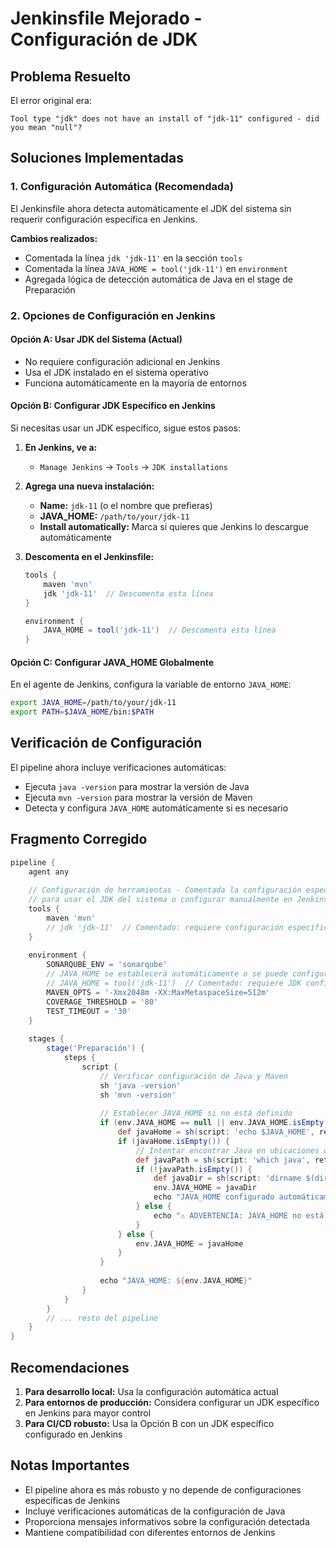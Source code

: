 # Jenkinsfile Mejorado - Configuración de JDK

## Problema Resuelto

El error original era:
```
Tool type "jdk" does not have an install of "jdk-11" configured - did you mean "null"?
```

## Soluciones Implementadas

### 1. **Configuración Automática (Recomendada)**
El Jenkinsfile ahora detecta automáticamente el JDK del sistema sin requerir configuración específica en Jenkins.

**Cambios realizados:**
- Comentada la línea `jdk 'jdk-11'` en la sección `tools`
- Comentada la línea `JAVA_HOME = tool('jdk-11')` en `environment`
- Agregada lógica de detección automática de Java en el stage de Preparación

### 2. **Opciones de Configuración en Jenkins**

#### Opción A: Usar JDK del Sistema (Actual)
- No requiere configuración adicional en Jenkins
- Usa el JDK instalado en el sistema operativo
- Funciona automáticamente en la mayoría de entornos

#### Opción B: Configurar JDK Específico en Jenkins
Si necesitas usar un JDK específico, sigue estos pasos:

1. **En Jenkins, ve a:**
   - `Manage Jenkins` → `Tools` → `JDK installations`

2. **Agrega una nueva instalación:**
   - **Name:** `jdk-11` (o el nombre que prefieras)
   - **JAVA_HOME:** `/path/to/your/jdk-11`
   - **Install automatically:** Marca si quieres que Jenkins lo descargue automáticamente

3. **Descomenta en el Jenkinsfile:**
   ```groovy
   tools {
       maven 'mvn'
       jdk 'jdk-11'  // Descomenta esta línea
   }
   
   environment {
       JAVA_HOME = tool('jdk-11')  // Descomenta esta línea
   }
   ```

#### Opción C: Configurar JAVA_HOME Globalmente
En el agente de Jenkins, configura la variable de entorno `JAVA_HOME`:
```bash
export JAVA_HOME=/path/to/your/jdk-11
export PATH=$JAVA_HOME/bin:$PATH
```

## Verificación de Configuración

El pipeline ahora incluye verificaciones automáticas:
- Ejecuta `java -version` para mostrar la versión de Java
- Ejecuta `mvn -version` para mostrar la versión de Maven
- Detecta y configura `JAVA_HOME` automáticamente si es necesario

## Fragmento Corregido

```groovy
pipeline {
    agent any
    
    // Configuración de herramientas - Comentada la configuración específica de JDK
    // para usar el JDK del sistema o configurar manualmente en Jenkins
    tools {
        maven 'mvn'
        // jdk 'jdk-11'  // Comentado: requiere configuración específica en Jenkins
    }
    
    environment {
        SONARQUBE_ENV = 'sonarqube'
        // JAVA_HOME se establecerá automáticamente o se puede configurar manualmente
        // JAVA_HOME = tool('jdk-11')  // Comentado: requiere JDK configurado por nombre
        MAVEN_OPTS = '-Xmx2048m -XX:MaxMetaspaceSize=512m'
        COVERAGE_THRESHOLD = '80'
        TEST_TIMEOUT = '30'
    }
    
    stages {
        stage('Preparación') {
            steps {
                script {
                    // Verificar configuración de Java y Maven
                    sh 'java -version'
                    sh 'mvn -version'
                    
                    // Establecer JAVA_HOME si no está definido
                    if (env.JAVA_HOME == null || env.JAVA_HOME.isEmpty()) {
                        def javaHome = sh(script: 'echo $JAVA_HOME', returnStdout: true).trim()
                        if (javaHome.isEmpty()) {
                            // Intentar encontrar Java en ubicaciones comunes
                            def javaPath = sh(script: 'which java', returnStdout: true).trim()
                            if (!javaPath.isEmpty()) {
                                def javaDir = sh(script: 'dirname $(dirname $(readlink -f $(which java)))', returnStdout: true).trim()
                                env.JAVA_HOME = javaDir
                                echo "JAVA_HOME configurado automáticamente: ${env.JAVA_HOME}"
                            } else {
                                echo "⚠️ ADVERTENCIA: JAVA_HOME no está configurado. El build puede fallar."
                            }
                        } else {
                            env.JAVA_HOME = javaHome
                        }
                    }
                    
                    echo "JAVA_HOME: ${env.JAVA_HOME}"
                }
            }
        }
        // ... resto del pipeline
    }
}
```

## Recomendaciones

1. **Para desarrollo local:** Usa la configuración automática actual
2. **Para entornos de producción:** Considera configurar un JDK específico en Jenkins para mayor control
3. **Para CI/CD robusto:** Usa la Opción B con un JDK específico configurado en Jenkins

## Notas Importantes

- El pipeline ahora es más robusto y no depende de configuraciones específicas de Jenkins
- Incluye verificaciones automáticas de la configuración de Java
- Proporciona mensajes informativos sobre la configuración detectada
- Mantiene compatibilidad con diferentes entornos de Jenkins 